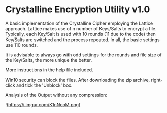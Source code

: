 # Crystalline Encryption Utility v1.0

A basic implementation of the Crystalline Cipher employing the Lattice approach.  Lattice makes use of n number of Keys/Salts to encrypt a file.  Typically, each Key/Salt is used with 10 rounds (11 due to the code) then Key/Salts are switched and the process repeated.  In all, the basic settings use 110 rounds.

It is advisable to always go with odd settings for the rounds and file size of the Key/Salts, the more unique the better.

More instructions in the help file included.

Win10 security can block the files.  After downloading the zip archive, right-click and tick the 'Unblock' box.

Analysis of the Output without any compression:

!(https://i.imgur.com/K1nNcoM.png)

